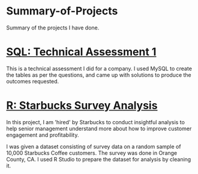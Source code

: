 # Summary-of-Projects
Summary of the projects I have done.


# [SQL: Technical Assessment 1](https://github.com/michelleng95/SQL-Assessment-1)
This is a technical assessment I did for a company.
I used MySQL to create the tables as per the questions, and came up with solutions to produce the outcomes requested.

# [R: Starbucks Survey Analysis](https://github.com/michelleng95/R-Starbucks-Survey-Analysis)
In this project, I am 'hired' by Starbucks to conduct insightful analysis to help senior
management understand more about how to improve customer engagement and profitability.

I was given a dataset consisting of survey data on a random sample of 10,000 Starbucks Coffee customers. The survey was done in Orange County, CA.
I used R Studio to prepare the dataset for analysis by cleaning it.
